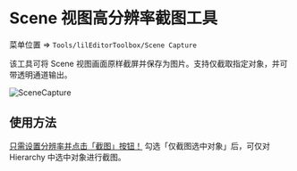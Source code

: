 ﻿# Scene 视图高分辨率截图工具

菜单位置 => `Tools/lilEditorToolbox/Scene Capture`

该工具可将 Scene 视图画面原样截屏并保存为图片。支持仅截取指定对象，并可带透明通道输出。

![SceneCapture](/images/zh_Hans/EditorWindow/SceneCapture.png "SceneCapture")
## 使用方法

<u>只需设置分辨率并点击「截图」按钮！</u> 勾选「仅截图选中对象」后，可仅对 Hierarchy 中选中对象进行截图。

